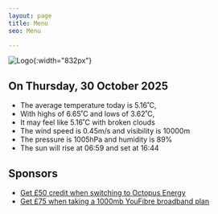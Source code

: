 ```yaml
---
layout: page
title: Menu
seo: Menu

---
```


![Logo](/images/logo.jpg){:width="832px"}

<!-- weather_marker starts -->
## On Thursday, 30 October 2025

- The average temperature today is 5.16˚C,
- With highs of 6.65˚C and lows of 3.62˚C,
- It may feel like 5.16˚C with broken clouds
- The wind speed is 0.45m/s and visibility is 10000m
- The pressure is 1005hPa and humidity is 89%
- The sun will rise at 06:59 and set at 16:44

<!-- weather_marker ends -->

## Sponsors

- [Get £50 credit when switching to Octopus Energy](https://bit.ly/3oD1nnS)
- [Get £75 when taking a 1000mb YouFibre broadband plan](https://aklam.io/91zWhU?)

